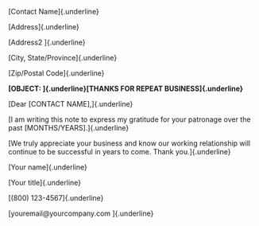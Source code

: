 [Contact Name]{.underline}

[Address]{.underline}

[Address2 ]{.underline}

[City, State/Province]{.underline}

[Zip/Postal Code]{.underline}

**[OBJECT: ]{.underline}[THANKS FOR REPEAT BUSINESS]{.underline}**

[Dear \[CONTACT NAME\],]{.underline}

[I am writing this note to express my gratitude for your patronage over
the past \[MONTHS/YEARS\].]{.underline}

[We truly appreciate your business and know our working relationship
will continue to be successful in years to come. Thank you.]{.underline}

[Your name]{.underline}

[Your title]{.underline}

[(800) 123-4567]{.underline}

[youremail\@yourcompany.com ]{.underline}
